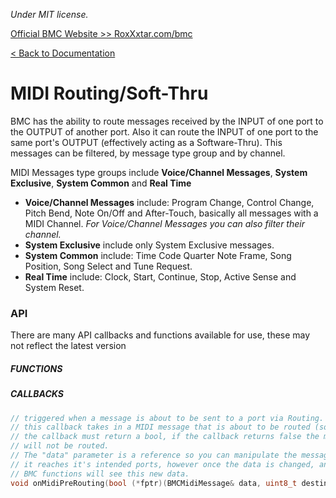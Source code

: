 *Under MIT license.*

[Official BMC Website >> RoxXxtar.com/bmc](https://www.roxxxtar.com/bmc)

[< Back to Documentation](README.md)

# MIDI Routing/Soft-Thru
BMC has the ability to route messages received by the INPUT of one port to the OUTPUT of another port. Also it can route the INPUT of one port to the same port's OUTPUT (effectively acting as a Software-Thru). This messages can be filtered, by message type group and by channel.

MIDI Messages type groups include **Voice/Channel Messages**, **System Exclusive**, **System Common** and **Real Time**

* **Voice/Channel Messages** include: Program Change, Control Change, Pitch Bend, Note On/Off and After-Touch, basically all messages with a MIDI Channel. *For Voice/Channel Messages you can also filter their channel.*
* **System Exclusive** include only System Exclusive messages.
* **System Common** include: Time Code Quarter Note Frame, Song Position, Song Select and Tune Request.
* **Real Time** include: Clock, Start, Continue, Stop, Active Sense and System Reset.

### API
There are many API callbacks and functions available for use, these may not reflect the latest version

##### FUNCTIONS

##### CALLBACKS
```c++
// triggered when a message is about to be sent to a port via Routing.
// this callback takes in a MIDI message that is about to be routed (soft-thru)
// the callback must return a bool, if the callback returns false the message
// will not be routed.
// The "data" parameter is a reference so you can manipulate the message before
// it reaches it's intended ports, however once the data is changed, any other
// BMC functions will see this new data.
void onMidiPreRouting(bool (*fptr)(BMCMidiMessage& data, uint8_t destinations));
```

